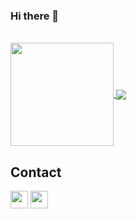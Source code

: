 ### Hi there 👋
<br>
  <a href="https://github.com/anuraghazra/github-readme-stats">
  <img height="165" align="center" src="https://github-readme-stats.vercel.app/api?username=Danielcbrk&theme=radical" />
</a>
<a href="https://github.com/anuraghazra/github-readme-stats">
  <img align="center" src="https://github-readme-stats.vercel.app/api/top-langs/?username=Danielcbrk&layout=compact&theme=radical" />
</a>

## Contact 
<a>
  <a href="https://www.linkedin.com/in/daniel-de-campos-berraquero-a88b8b150/"><img height="28" align="center" src="https://content.linkedin.com/content/dam/me/business/en-us/amp/brand-site/v2/bg/LI-Logo.svg.original.svg" /></a>
</a>
<a>
  <a href="mailto: daniel_cm_br@hotmail.com"><img height="28" align="center" src="https://cdn-icons-png.flaticon.com/512/732/732223.png" /></a>
</a>




<!--
**Danielcbrk/Danielcbrk** is a ✨ _special_ ✨ repository because its `README.md` (this file) appears on your GitHub profile.

Here are some ideas to get you started:

- 🔭 I’m currently working on ...
- 🌱 I’m currently learning ...
- 👯 I’m looking to collaborate on ...
- 🤔 I’m looking for help with ...
- 💬 Ask me about ...
- 📫 How to reach me: ...
- 😄 Pronouns: ...
- ⚡ Fun fact: ...
-->
